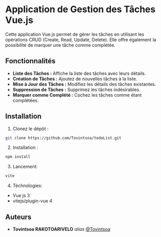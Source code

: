 # Application de Gestion des Tâches Vue.js

Cette application Vue.js permet de gérer les tâches en utilisant les opérations CRUD (Create, Read, Update, Delete). Elle offre également la possibilité de marquer une tâche comme complétée.

## Fonctionnalités

- **Liste des Tâches :** Affiche la liste des tâches avec leurs détails.
- **Création de Tâches :** Ajoutez de nouvelles tâches à la liste.
- **Mise à Jour des Tâches :** Modifiez les détails des tâches existantes.
- **Suppression de Tâches :** Supprimez les tâches indésirables.
- **Marquer comme Complété :** Cochez les tâches comme étant complétées.

## Installation

1. Clonez le dépôt :

```bash
git clone https://github.com/Tovintsoa/todoList.git
```

2. Installation :
```bash
npm install
```
3. Lancement:
```bash
vite
```
4. Téchnologies: 
- Vue js 3
-  vitejs/plugin-vue 4 

## Auteurs 
* **Tovintsoa RAKOTOARIVELO** _alias_ [@Tovintsoa](https://github.com/Tovintsoa)
